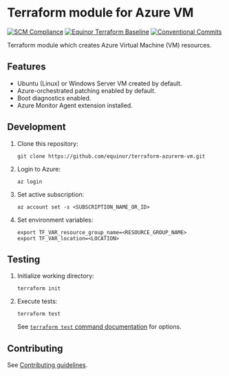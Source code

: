 # Terraform module for Azure VM

[![SCM Compliance](https://scm-compliance-api.radix.equinor.com/repos/equinor/terraform-azurerm-vm/badge)](https://scm-compliance-api.radix.equinor.com/repos/equinor/terraform-azurerm-vm/badge)
[![Equinor Terraform Baseline](https://img.shields.io/badge/Equinor%20Terraform%20Baseline-1.0.0-blueviolet)](https://github.com/equinor/terraform-baseline)
[![Conventional Commits](https://img.shields.io/badge/Conventional%20Commits-1.0.0-yellow.svg)](https://conventionalcommits.org)

Terraform module which creates Azure Virtual Machine (VM) resources.

## Features

- Ubuntu (Linux) or Windows Server VM created by default.
- Azure-orchestrated patching enabled by default.
- Boot diagnostics enabled.
- Azure Monitor Agent extension installed.

## Development

1. Clone this repository:

    ```console
    git clone https://github.com/equinor/terraform-azurerm-vm.git
    ```

1. Login to Azure:

    ```console
    az login
    ```

1. Set active subscription:

    ```console
    az account set -s <SUBSCRIPTION_NAME_OR_ID>
    ```

1. Set environment variables:

    ```console
    export TF_VAR_resource_group_name=<RESOURCE_GROUP_NAME>
    export TF_VAR_location=<LOCATION>
    ```

## Testing

1. Initialize working directory:

    ```console
    terraform init
    ```

1. Execute tests:

    ```console
    terraform test
    ```

    See [`terraform test` command documentation](https://developer.hashicorp.com/terraform/cli/commands/test) for options.
## Contributing

See [Contributing guidelines](https://github.com/equinor/terraform-baseline/blob/main/CONTRIBUTING.md).

